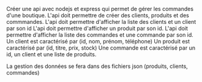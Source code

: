 Créer une api avec nodejs et express qui permet de gérer les commandes d'une boutique.
L'api doit permettre de créer des clients, produits et des commmandes.
L'api doit permettre d'afficher la liste des clients et un client par son id
L'api doit permettre d'afficher un produit par son id.
L'api doit permettre d'afficher la liste des commandes et une commande par son id.
Un client est caractérisé par (id, nom, prénom, téléphone)
Un produit est caractérisé par (id, titre, prix, stock)
Une commande est caractérisé par un id, un client et une liste de produits.

La gestion des données se fera dans des fichiers json (produits, clients, commandes)